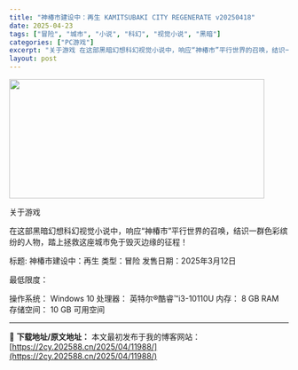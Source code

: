 ```yaml
---
title: "神椿市建设中：再生 KAMITSUBAKI CITY REGENERATE v20250418"
date: 2025-04-23
tags: ["冒险", "城市", "小说", "科幻", "视觉小说", "黑暗"]
categories: ["PC游戏"]
excerpt: "关于游戏 在这部黑暗幻想科幻视觉小说中，响应“神椿市”平行世界的召唤，结识一群色彩缤纷的人物，踏上拯救这座城市免于毁灭边缘的征程！ 标题: 神椿市建设中：再生 类型：冒险 发售日期：2025年3月12日 最低限度： 操作系统： Windows 10 处理器： 英特尔®酷睿™i3-10110U 内存：&hellip;"
layout: post
---
```


<img class="aligncenter size-full wp-image-11976" src="https://2cy.202588.cn/wp-content/uploads/2025/04/2025042312200858.webp" alt="" width="460" height="215" />

关于游戏

在这部黑暗幻想科幻视觉小说中，响应“神椿市”平行世界的召唤，结识一群色彩缤纷的人物，踏上拯救这座城市免于毁灭边缘的征程！

标题: 神椿市建设中：再生
类型：冒险
发售日期：2025年3月12日

最低限度：

操作系统： Windows 10
处理器： 英特尔®酷睿™i3-10110U
内存： 8 GB RAM
存储空间： 10 GB 可用空间

---
📖 **下载地址/原文地址：** 本文最初发布于我的博客网站：[https://2cy.202588.cn/2025/04/11988/](https://2cy.202588.cn/2025/04/11988/)
